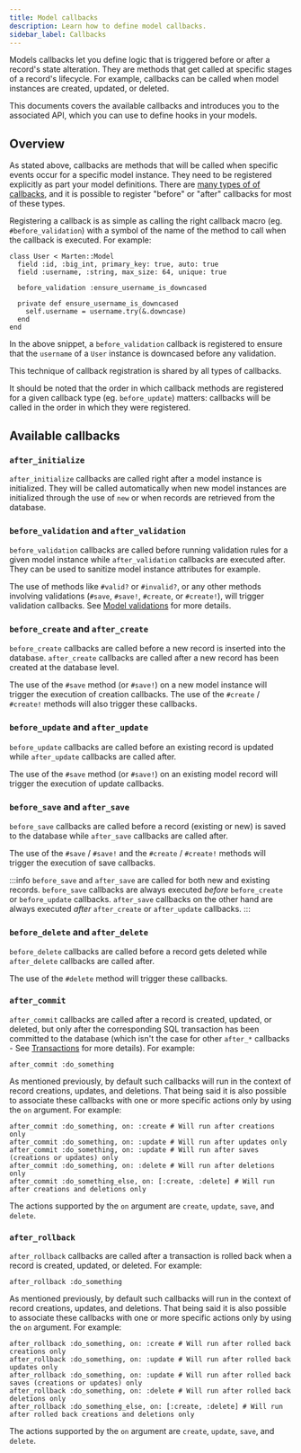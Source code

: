 ```yaml
---
title: Model callbacks
description: Learn how to define model callbacks.
sidebar_label: Callbacks
---
```


Models callbacks let you define logic that is triggered before or after a record's state alteration. They are methods that get called at specific stages of a record's lifecycle. For example, callbacks can be called when model instances are created, updated, or deleted.

This documents covers the available callbacks and introduces you to the associated API, which you can use to define hooks in your models.

## Overview

As stated above, callbacks are methods that will be called when specific events occur for a specific model instance. They need to be registered explicitly as part your model definitions. There are [many types of of callbacks](#available-callbacks), and it is possible to register "before" or "after" callbacks for most of these types.

Registering a callback is as simple as calling the right callback macro (eg. `#before_validation`) with a symbol of the name of the method to call when the callback is executed. For example:

```crystal
class User < Marten::Model
  field :id, :big_int, primary_key: true, auto: true
  field :username, :string, max_size: 64, unique: true

  before_validation :ensure_username_is_downcased

  private def ensure_username_is_downcased
    self.username = username.try(&.downcase)
  end
end
```

In the above snippet, a `before_validation` callback is registered to ensure that the `username` of a `User` instance is downcased before any validation.

This technique of callback registration is shared by all types of callbacks.

It should be noted that the order in which callback methods are registered for a given callback type (eg. `before_update`) matters: callbacks will be called in the order in which they were registered.

## Available callbacks

### `after_initialize`

`after_initialize` callbacks are called right after a model instance is initialized. They will be called automatically when new model instances are initialized through the use of `new` or when records are retrieved from the database.

### `before_validation` and `after_validation`

`before_validation` callbacks are called before running validation rules for a given model instance while `after_validation` callbacks are executed after. They can be used to sanitize model instance attributes for example.

The use of methods like `#valid?` or `#invalid?`, or any other methods involving validations (`#save`, `#save!`, `#create`, or `#create!`), will trigger validation callbacks. See [Model validations](./validations.md) for more details.

### `before_create` and `after_create`

`before_create` callbacks are called before a new record is inserted into the database. `after_create` callbacks are called after a new record has been created at the database level.

The use of the `#save` method (or `#save!`) on a new model instance will trigger the execution of creation callbacks. The use of the `#create` / `#create!` methods will also trigger these callbacks.

### `before_update` and `after_update`

`before_update` callbacks are called before an existing record is updated while `after_update` callbacks are called after.

The use of the `#save` method (or `#save!`) on an existing model record will trigger the execution of update callbacks.

### `before_save` and `after_save`

`before_save` callbacks are called before a record (existing or new) is saved to the database while `after_save` callbacks are called after.

The use of the `#save` / `#save!` and the `#create` / `#create!` methods will trigger the execution of save callbacks.

:::info
`before_save` and `after_save` are called for both new and existing records. `before_save` callbacks are always executed _before_ `before_create` or `before_update` callbacks. `after_save` callbacks on the other hand are always executed _after_ `after_create` or `after_update` callbacks.
:::

### `before_delete` and `after_delete`

`before_delete` callbacks are called before a record gets deleted while `after_delete` callbacks are called after.

The use of the `#delete` method will trigger these callbacks.

### `after_commit`

`after_commit` callbacks are called after a record is created, updated, or deleted, but only after the corresponding SQL transaction has been committed to the database (which isn't the case for other `after_*` callbacks - See [Transactions](./transactions.md) for more details). For example:

```crystal
after_commit :do_something
```

As mentioned previously, by default such callbacks will run in the context of record creations, updates, and deletions. That being said it is also possible to associate these callbacks with one or more specific actions only by using the `on` argument. For example:

```crystal
after_commit :do_something, on: :create # Will run after creations only
after_commit :do_something, on: :update # Will run after updates only
after_commit :do_something, on: :update # Will run after saves (creations or updates) only
after_commit :do_something, on: :delete # Will run after deletions only
after_commit :do_something_else, on: [:create, :delete] # Will run after creations and deletions only
```

The actions supported by the `on` argument are `create`, `update`, `save`, and `delete`.

### `after_rollback`

`after_rollback` callbacks are called after a transaction is rolled back when a record is created, updated, or deleted. For example:

```crystal
after_rollback :do_something
```

As mentioned previously, by default such callbacks will run in the context of record creations, updates, and deletions. That being said it is also possible to associate these callbacks with one or more specific actions only by using the `on` argument. For example:

```crystal
after_rollback :do_something, on: :create # Will run after rolled back creations only
after_rollback :do_something, on: :update # Will run after rolled back updates only
after_rollback :do_something, on: :update # Will run after rolled back saves (creations or updates) only
after_rollback :do_something, on: :delete # Will run after rolled back deletions only
after_rollback :do_something_else, on: [:create, :delete] # Will run after rolled back creations and deletions only
```

The actions supported by the `on` argument are `create`, `update`, `save`, and `delete`.
